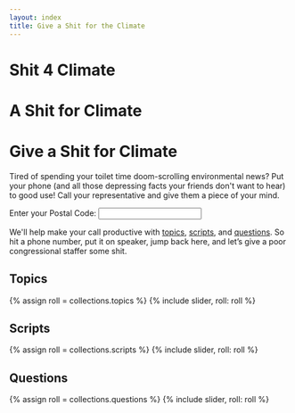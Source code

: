```yaml
---
layout: index
title: Give a Shit for the Climate
---
```


<h1 class="s4c-only-small-phones">Shit 4 Climate</h1>
<h1 class="s4c-only-medium-phones">A Shit for Climate</h1>
<h1 class="s4c-only-large-phones">Give a Shit for Climate</h1>

Tired of spending your toilet time doom-scrolling environmental news?
Put your phone (and all those depressing facts your friends don't want
to hear) to good use!  Call your representative and give them a piece
of your mind.

<form class="w3-container w3-margin">
Enter your <label>Postal Code:</label>
<input type="text" name="postal-code" id="postal-code" autocomplete="postal-code" onInput="zip_key_press()"></input>
</form>

<!-- TODO: Instead back to one div and add each as a ul>li or something. -->
<div class="w3-container w3-margin-top" id="call-senator-by-zip"></div>
<div class="w3-container w3-margin-top" id="call-representative-by-zip"></div>
<div class="w3-container w3-margin-top" id="call-state-representative-by-zip"></div>

We'll help make your call productive with
[topics](#topics),
[scripts](#scripts), and
[questions](#questions).
So hit a phone number, put it on speaker, jump back here, and let’s
give a poor congressional staffer some shit.

<div id="call-link"></div>

Topics
------

{% assign roll = collections.topics %}
{% include slider, roll: roll %}

Scripts
-------

{% assign roll = collections.scripts %}
{% include slider, roll: roll %}

Questions
---------

{% assign roll = collections.questions %}
{% include slider, roll: roll %}
